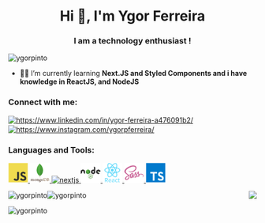 <h1 align="center">Hi 👋, I'm Ygor Ferreira</h1>
<h3 align="center">I am a technology enthusiast !</h3>

<p align="left"> <img src="https://komarev.com/ghpvc/?username=ygorpinto&label=Profile%20views&color=0e75b6&style=flat" alt="ygorpinto" /> </p>

- 👨‍💻 I’m currently learning **Next.JS and Styled Components and i have knowledge in ReactJS, and NodeJS**

<h3 align="left">Connect with me:</h3>
<p align="left">
<a href="https://linkedin.com/in/https://www.linkedin.com/in/ygor-ferreira-a476091b2/" target="blank"><img align="center" src="https://cdn.jsdelivr.net/npm/simple-icons@3.0.1/icons/linkedin.svg" alt="https://www.linkedin.com/in/ygor-ferreira-a476091b2/" height="30" width="40" /></a>
<a href="https://instagram.com/https://www.instagram.com/ygorpferreira/" target="blank"><img align="center" src="https://cdn.jsdelivr.net/npm/simple-icons@3.0.1/icons/instagram.svg" alt="https://www.instagram.com/ygorpferreira/" height="30" width="40" /></a>
</p>

<h3 align="left">Languages and Tools:</h3>
<p align="left"> <a href="https://developer.mozilla.org/en-US/docs/Web/JavaScript" target="_blank"> <img src="https://raw.githubusercontent.com/devicons/devicon/master/icons/javascript/javascript-original.svg" alt="javascript" width="40" height="40"/> </a> <a href="https://www.mongodb.com/" target="_blank"> <img src="https://raw.githubusercontent.com/devicons/devicon/master/icons/mongodb/mongodb-original-wordmark.svg" alt="mongodb" width="40" height="40"/> </a> <a href="https://nextjs.org/" target="_blank"> <img src="https://cdn.worldvectorlogo.com/logos/nextjs-3.svg" alt="nextjs" width="40" height="40"/> </a> <a href="https://nodejs.org" target="_blank"> <img src="https://raw.githubusercontent.com/devicons/devicon/master/icons/nodejs/nodejs-original-wordmark.svg" alt="nodejs" width="40" height="40"/> </a> <a href="https://reactjs.org/" target="_blank"> <img src="https://raw.githubusercontent.com/devicons/devicon/master/icons/react/react-original-wordmark.svg" alt="react" width="40" height="40"/> </a> <a href="https://sass-lang.com" target="_blank"> <img src="https://raw.githubusercontent.com/devicons/devicon/master/icons/sass/sass-original.svg" alt="sass" width="40" height="40"/> </a> <a href="https://www.typescriptlang.org/" target="_blank"> <img src="https://raw.githubusercontent.com/devicons/devicon/master/icons/typescript/typescript-original.svg" alt="typescript" width="40" height="40"/> </a> </p>
<p><img align="right" src="https://raw.githubusercontent.com/MicaelliMedeiros/micaellimedeiros/master/image/computer-illustration.png"/></p>
<p><img align="left" src="https://github-readme-stats.vercel.app/api/top-langs?username=ygorpinto&show_icons=true&locale=en&layout=compact&theme=dracula" alt="ygorpinto" /></p>

<p>&nbsp;<img align="left" src="https://github-readme-stats.vercel.app/api?username=ygorpinto&show_icons=true&locale=en&theme=dracula" alt="ygorpinto" /></p>

<p><img align="left" src="https://github-readme-streak-stats.herokuapp.com/?user=ygorpinto&theme=dark" alt="ygorpinto" /></p>

